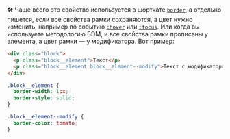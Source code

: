 🛠 Чаще всего это свойство используется в шорткате [`border`](/css/border/), а отдельно пишется, если все свойства рамки сохраняются, а цвет нужно изменить, например по событию [`:hover`](/css/hover/) или [`:focus`](/css/focus/). Или когда вы используете методологию БЭМ, и все свойства рамки прописаны у элемента, а цвет рамки — у модификатора. Вот пример:

```html
<div class="block">
  <p class="block__element">Текст</p>
  <p class="block__element block__element--modify">Текст с модификатором</p>
</div>
```

```css
.block__element {
  border-width: 1px;
  border-style: solid;
}

.block__element--modify {
  border-color: tomato;
}
```
